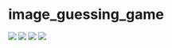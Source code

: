# image_guessing_game
<img src="file:///C:/Users/sidan/Downloads/images.jpg">

<img src="file:///C:/Users/sidan/Downloads/images(1).png">
<img src="file:///C:/Users/sidan/Downloads/images(2).png">
<img src="file:///C:/Users/sidan/Downloads/download.jpg">
